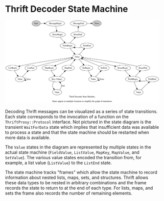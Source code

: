 Thrift Decoder State Machine
============================

![Thrift Decoder State Machine](thrift_state_machine.svg)

Decoding Thrift messages can be visualized as a series of state
transitions. Each state corresponds to the invocation of a function on
the `ThriftProxy::Protocol` interface. Not pictured in the state
diagram is the transient `WaitForData` state which implies that
insufficient data was available to process a state and that the state
machine should be restarted when more data is available.

The `Value` states in the diagram are represented by multiple states
in the actual state machine (`FieldValue`, `ListValue`, `MapKey`,
`MapValue`, and `SetValue`). The various value states encoded the
transition from, for example, a list value (`ListValue`) to the
`ListEnd` state.

The state machine tracks "frames" which allow the state machine to
record information about nested lists, maps, sets, and
structures. Thrift allows these data types to be nested in arbitrary
combinations and the frame records the state to return to at the end
of each type. For lists, maps, and sets the frame also records the
number of remaining elements.
